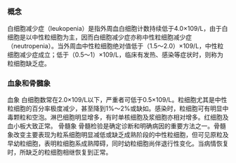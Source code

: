 ## 


### 概念
白细胞减少症（leukopenia）是指外周血白细胞计数持续低于4.0×109/L，由于白细胞是以中性粒细胞为主，因而白细胞减少症亦称中性粒细胞减少症（neutropenia）。当外周血中性粒细胞绝对值低于（1.5～2.0）×109/L，中性粒细胞减少症成立；低于（0.5～1）×109/L，临床有发热、感染等症状时，则称为粒细胞缺乏症。

### 血象和骨髓象
血象
白细胞数常在2.0×109/L以下，严重者可低于0.5×109/L。粒细胞尤其是中性粒细胞的百分率极度减少，甚至降到1%～2%或缺如。感染时，粒细胞可有明显中毒颗粒和空泡。淋巴细胞明显增多，有时单核细胞及浆细胞亦相对增多。红细胞及血小板大致正常。
骨髓象
骨髓检验是确定诊断和明确病因的重要方法之一。骨髓象改变主要表现为粒系细胞明显减低或缺乏成熟阶段的中性粒细胞，但可见原粒及早幼粒细胞，表明粒细胞系成熟障碍，同时幼粒细胞尚伴退行性变化。当病情恢复时，所缺乏的粒细胞相继恢复到正常。
